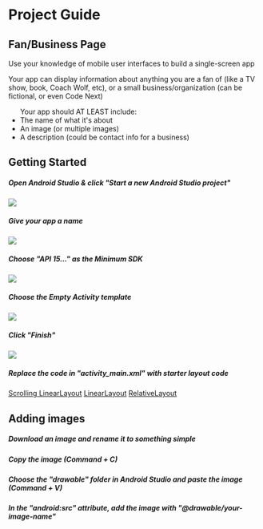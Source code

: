 # Project Guide
## Fan/Business Page

<p>Use your knowledge of mobile user interfaces to build a single-screen app</p>
<p>Your app can display information about anything you are a fan of (like a TV show, book, Coach Wolf, etc), or a small business/organization (can be fictional, or even Code Next)</p>

<ul> Your app should AT LEAST include: 
  <li>The name of what it's about</li>
  <li>An image (or multiple images)</li>
  <li>A description (could be contact info for a business)</li>
</ul>

## Getting Started 

##### Open Android Studio & click "Start a new Android Studio project"

![]("guide-images/open.png")

##### Give your app a name

![]("guide-images/configure.png")

##### Choose "API 15..." as the Minimum SDK

![]("guide-images/target-device.png")

##### Choose the Empty Activity template

![]("guide-images/empty.png")

##### Click "Finish"

![]("guide-images/finish.png")

##### Replace the code in "activity_main.xml" with starter layout code

[Scrolling LinearLayout]("../starter-layouts/scrollview-starter.xml)
[LinearLayout]("../starter-layouts/scrollview-starter.xml)
[RelativeLayout]("../starter-layouts/relative-starter.xml)

## Adding images

##### Download an image and rename it to something simple

##### Copy the image (Command + C)

##### Choose the "drawable" folder in Android Studio and paste the image (Command + V)

##### In the "android:src" attribute, add the image with "@drawable/your-image-name"


